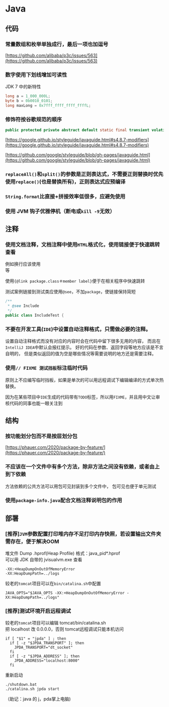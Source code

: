 # Java

## 代码

### 常量数组和枚举单独成行，最后一项也加逗号
[https://github.com/alibaba/p3c/issues/563](https://github.com/alibaba/p3c/issues/563)


### 数字使用下划线增加可读性

JDK 7 中的新特性
```java
long a = 1_000_000L;
byte b = 0b0010_0101;
long maxLong = 0x7fff_ffff_ffff_ffffL;
```


### 修饰符按谷歌规范的顺序

```java
public protected private abstract default static final transient volatile synchronized native strictfp
```

[https://google.github.io/styleguide/javaguide.html#s4.8.7-modifiers](https://google.github.io/styleguide/javaguide.html#s4.8.7-modifiers)

[https://github.com/google/styleguide/blob/gh-pages/javaguide.html](https://github.com/google/styleguide/blob/gh-pages/javaguide.html)


### `replaceAll()`和`split()`的参数是正则表达式，不需要正则替换时优先使用`replace()`(也是替换所有)，正则表达式应预编译

### `String.format`比直接+拼接效率低很多，应避免使用

### 使用 JVM 钩子优雅停机（断电或`kill -9`无效）



## 注释

### 使用文档注释，文档注释中使用`HTML`格式化，使用链接便于快速跳转查看

例如换行应该使用<br/>等

使用`{@link package.class＃member label}`便于在相关程序中快速跳转

测试案例链接到测试类应使用`@see`，不加`package`，使链接保持简短
```java
/**
 * @see Include
 */
public class IncludeTest {
```


### 不要在开发工具(`IDE`)中设置自动注释格式，只需做必要的注释。

设置自动注释格式而没有对应的内容时会在代码中留下很多无用的内容，
而且在`IntelliJ IDEA`中默认会报红提示。
好的代码在参数、返回字段等地方应该是不言自明的，
但是类似返回的值为空是哪些情况等需要说明的地方还是需要注释。


### 使用`// FIXME 测试挡板`标注临时代码

原则上不应编写临时挡板，如果是单次的可以用远程调试下编辑编译的方式单次热替换。

因为在某些项目中`IDE`生成的代码带有`TODO`标签，所以用`FIXME`，并且用中文让审核代码的同事也能一眼关注到



## 结构

### 按功能划分包而不是按层划分包

[https://phauer.com/2020/package-by-feature/](https://phauer.com/2020/package-by-feature/)


### 不应该在一个文件中有多个方法，除非方法之间没有依赖，或者由上到下依赖

方法依赖的公共方法可以用包可见封装到多个文件中，
包可见也便于单元测试


### 使用`package-info.java`配合文档注释说明包的作用



## 部署

### [推荐]`JVM`参数配置打印堆内存不足打印内存快照，若设置输出文件夹需存在，便于解决OOM
堆文件 Dump .hprof(Heap Profile) 格式：java_pid*.hprof\
可以用 JDK 自带的 jvisualvm.exe 查看
```
-XX:+HeapDumpOnOutOfMemoryError
-XX:HeapDumpPath=../logs
```
较老的`tomcat`项目可以在`bin/catalina.sh`中配置
```shell
JAVA_OPTS="$JAVA_OPTS -XX:+HeapDumpOnOutOfMemoryError -XX:HeapDumpPath=../logs"
```

### [推荐]测试环境开启远程调试

较老的`tomcat`项目可以编辑 tomcat/bin/catalina.sh\
把 localhost 改 0.0.0.0，否则 tomcat远程调试只能本机访问
```
if [ "$1" = "jpda" ] ; then
  if [ -z "$JPDA_TRANSPORT" ]; then
    JPDA_TRANSPORT="dt_socket"
  fi
  if [ -z "$JPDA_ADDRESS" ]; then
    JPDA_ADDRESS="localhost:8000"
  fi
```
重新启动
```
./shutdown.bat
./catalina.sh jpda start
```
（助记：java 的 j，pda掌上电脑)
